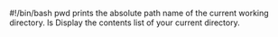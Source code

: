 #!/bin/bash
pwd prints the absolute path name of the current working directory.
ls Display the contents list of your current directory.

